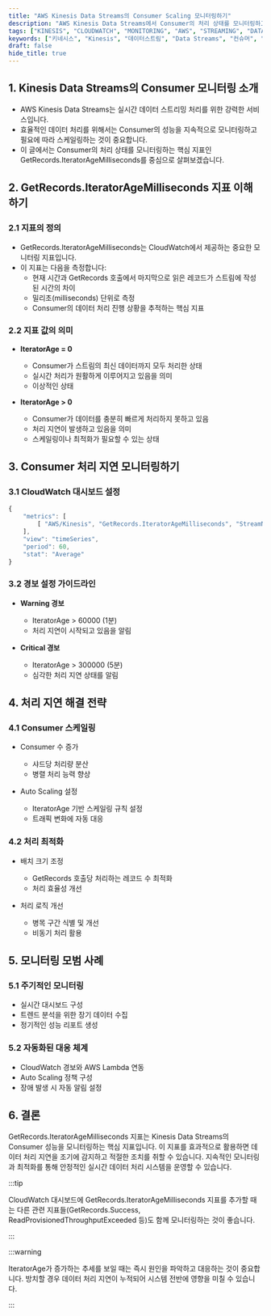 ```yaml
---
title: "AWS Kinesis Data Streams의 Consumer Scaling 모니터링하기"
description: "AWS Kinesis Data Streams에서 Consumer의 처리 상태를 모니터링하고 스케일링하는 방법을 알아봅니다. GetRecords.IteratorAgeMilliseconds 지표를 활용한 실시간 데이터 처리 상태 추적과 최적화 방법을 상세히 설명합니다."
tags: ["KINESIS", "CLOUDWATCH", "MONITORING", "AWS", "STREAMING", "DATA_ENGINEERING", "CLOUD"]
keywords: ["키네시스", "Kinesis", "데이터스트림", "Data Streams", "컨슈머", "Consumer", "이터레이터", "Iterator", "모니터링", "monitoring", "클라우드워치", "CloudWatch", "스케일링", "scaling", "실시간처리", "real-time processing"]
draft: false
hide_title: true
---
```


## 1. Kinesis Data Streams의 Consumer 모니터링 소개

- AWS Kinesis Data Streams는 실시간 데이터 스트리밍 처리를 위한 강력한 서비스입니다. 
- 효율적인 데이터 처리를 위해서는 Consumer의 성능을 지속적으로 모니터링하고 필요에 따라 스케일링하는 것이 중요합니다. 
- 이 글에서는 Consumer의 처리 상태를 모니터링하는 핵심 지표인 GetRecords.IteratorAgeMilliseconds를 중심으로 살펴보겠습니다.

## 2. GetRecords.IteratorAgeMilliseconds 지표 이해하기

### 2.1 지표의 정의

- GetRecords.IteratorAgeMilliseconds는 CloudWatch에서 제공하는 중요한 모니터링 지표입니다.
- 이 지표는 다음을 측정합니다:
  - 현재 시간과 GetRecords 호출에서 마지막으로 읽은 레코드가 스트림에 작성된 시간의 차이
  - 밀리초(milliseconds) 단위로 측정
  - Consumer의 데이터 처리 진행 상황을 추적하는 핵심 지표

### 2.2 지표 값의 의미

- **IteratorAge = 0**
    - Consumer가 스트림의 최신 데이터까지 모두 처리한 상태
    - 실시간 처리가 원활하게 이루어지고 있음을 의미
    - 이상적인 상태

- **IteratorAge > 0**
    - Consumer가 데이터를 충분히 빠르게 처리하지 못하고 있음
    - 처리 지연이 발생하고 있음을 의미
    - 스케일링이나 최적화가 필요할 수 있는 상태

## 3. Consumer 처리 지연 모니터링하기

### 3.1 CloudWatch 대시보드 설정

```javascript
{
    "metrics": [
        [ "AWS/Kinesis", "GetRecords.IteratorAgeMilliseconds", "StreamName", "YOUR_STREAM_NAME" ]
    ],
    "view": "timeSeries",
    "period": 60,
    "stat": "Average"
}
```

### 3.2 경보 설정 가이드라인

- **Warning 경보**
    - IteratorAge > 60000 (1분)
    - 처리 지연이 시작되고 있음을 알림

- **Critical 경보**
    - IteratorAge > 300000 (5분)
    - 심각한 처리 지연 상태를 알림

## 4. 처리 지연 해결 전략

### 4.1 Consumer 스케일링

- Consumer 수 증가
    - 샤드당 처리량 분산
    - 병렬 처리 능력 향상

- Auto Scaling 설정
    - IteratorAge 기반 스케일링 규칙 설정
    - 트래픽 변화에 자동 대응

### 4.2 처리 최적화

- 배치 크기 조정
    - GetRecords 호출당 처리하는 레코드 수 최적화
    - 처리 효율성 개선

- 처리 로직 개선
    - 병목 구간 식별 및 개선
    - 비동기 처리 활용

## 5. 모니터링 모범 사례

### 5.1 주기적인 모니터링

- 실시간 대시보드 구성
- 트렌드 분석을 위한 장기 데이터 수집
- 정기적인 성능 리포트 생성

### 5.2 자동화된 대응 체계

- CloudWatch 경보와 AWS Lambda 연동
- Auto Scaling 정책 구성
- 장애 발생 시 자동 알림 설정

## 6. 결론

GetRecords.IteratorAgeMilliseconds 지표는 Kinesis Data Streams의 Consumer 성능을 모니터링하는 핵심 지표입니다. 이 지표를 효과적으로 활용하면 데이터 처리 지연을 조기에 감지하고 적절한 조치를 취할 수 있습니다. 지속적인 모니터링과 최적화를 통해 안정적인 실시간 데이터 처리 시스템을 운영할 수 있습니다.

:::tip

CloudWatch 대시보드에 GetRecords.IteratorAgeMilliseconds 지표를 추가할 때는 다른 관련 지표들(GetRecords.Success, ReadProvisionedThroughputExceeded 등)도 함께 모니터링하는 것이 좋습니다.

:::

:::warning

IteratorAge가 증가하는 추세를 보일 때는 즉시 원인을 파악하고 대응하는 것이 중요합니다. 방치할 경우 데이터 처리 지연이 누적되어 시스템 전반에 영향을 미칠 수 있습니다.

:::